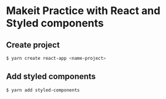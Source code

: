 <h1>Makeit Practice with React and Styled components</h1>

## Create project

```sh
$ yarn create react-app <name-project>
```

## Add styled components

```sh
$ yarn add styled-components
```
